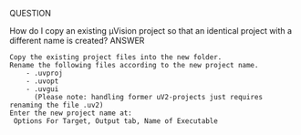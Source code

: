 QUESTION

How do I copy an existing µVision project so that an identical project with a different name is created?
ANSWER

    Copy the existing project files into the new folder.
    Rename the following files according to the new project name.
        - .uvproj
        - .uvopt
        - .uvgui
          (Please note: handling former uV2-projects just requires renaming the file .uv2)
    Enter the new project name at:
     Options For Target, Output tab, Name of Executable
